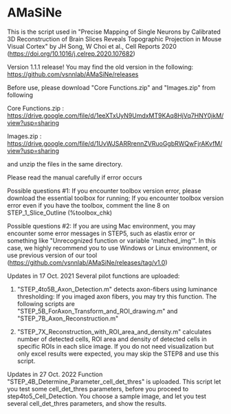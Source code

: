# AMaSiNe
This is the script used in "Precise Mapping of Single Neurons by Calibrated 3D Reconstruction of Brain Slices Reveals Topographic Projection in Mouse Visual Cortex" by JH Song, W Choi et al., Cell Reports 2020 (https://doi.org/10.1016/j.celrep.2020.107682)

Version 1.1.1 release! 
You may find the old version in the following:
https://github.com/vsnnlab/AMaSiNe/releases

Before use, please download "Core Functions.zip" and "Images.zip" from following

Core Functions.zip : https://drive.google.com/file/d/1eeXTxUyN9UmdxMT9KAq8HjVq7HNY0jkM/view?usp=sharing

Images.zip : https://drive.google.com/file/d/1UvWJSARRrennZVRuoGgbRWQwFjrAKvfM/view?usp=sharing

and unzip the files in the same directory.

Please read the manual carefully if error occurs

Possible questions #1: If you encounter toolbox version error, please download the essential toolbox for running;
If you encounter toolbox version error even if you have the toolbox, comment the line 8 on STEP_1_Slice_Outline (%toolbox_chk)

Possible questions #2: If you are using Mac environment, you may encounter some error messages in STEP5,
such as elastix error or something like "Unrecognized function or variable 'matched_img'".
In this case, we highly recommend you to use Windows or Linux environment,
or use previous version of our tool (https://github.com/vsnnlab/AMaSiNe/releases/tag/v1.0)


Updates in 17 Oct. 2021
Several pilot functions are uploaded:
1) "STEP_4to5B_Axon_Detection.m" detects axon-fibers using luminance thresholding: If you imaged axon fibers, you may try this function.
The following scripts are "STEP_5B_ForAxon_Transform_and_ROI_drawing.m" and "STEP_7B_Axon_Reconstruction.m"

2) "STEP_7X_Reconstruction_with_ROI_area_and_density.m" calculates number of detected cells, ROI area and density of detected cells in specific ROIs
in each slice image.
If you do not need visualization but only excel results were expected, you may skip the STEP8 and use this script.

Updates in 27 Oct. 2022
Function "STEP_4B_Determine_Parameter_cell_det_thres" is uploaded.
This script let you test some cell_det_thres parameters, before you proceed to step4to5_Cell_Detection. 
You choose a sample image, and let you test several cell_det_thres parameters, and show the results.
